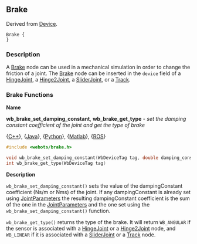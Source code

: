 ## Brake

Derived from [Device](device.md).

```
Brake {
}
```

### Description

A [Brake](#brake) node can be used in a mechanical simulation in order to change
the friction of a joint. The [Brake](#brake) node can be inserted in the
`device` field of a [HingeJoint](hingejoint.md), a
[Hinge2Joint](hinge2joint.md), a [SliderJoint](sliderjoint.md), or a
[Track](track.md).

### Brake Functions

**Name**

**wb\_brake\_set\_damping\_constant**, **wb\_brake\_get\_type** - *set the damping constant coefficient of the joint and get the type of brake*

{[C++](cpp-api.md#cpp_brake)}, {[Java](java-api.md#java_brake)}, {[Python](python-api.md#python_brake)}, {[Matlab](matlab-api.md#matlab_brake)}, {[ROS](ros-api.md)}

```c
#include <webots/brake.h>

void wb_brake_set_damping_constant(WbDeviceTag tag, double damping_constant)
int wb_brake_get_type(WbDeviceTag tag)
```

**Description**

`wb_brake_set_damping_constant()` sets the value of the dampingConstant
coefficient (Ns/m or Nms) of the joint. If any dampingConstant is already set
using [JointParameters](jointparameters.md) the resulting dampingConstant
coefficient is the sum of the one in the [JointParameters](jointparameters.md)
and the one set using the `wb_brake_set_damping_constant()` function.

`wb_brake_get_type()` returns the type of the brake. It will return `WB_ANGULAR`
if the sensor is associated with a [HingeJoint](hingejoint.md) or a
[Hinge2Joint](hinge2joint.md) node, and `WB_LINEAR` if it is associated with a
[SliderJoint](sliderjoint.md) or a [Track](track.md) node.
